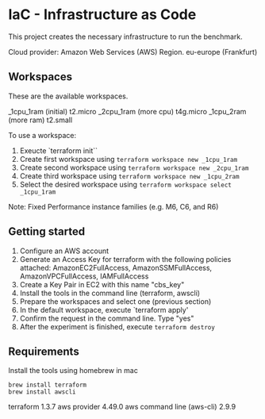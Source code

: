 # IaC - Infrastructure as Code

This project creates the necessary infrastructure to run the benchmark.

Cloud provider: Amazon Web Services (AWS)
Region. eu-europe (Frankfurt)

## Workspaces

These are the available workspaces.

_1cpu_1ram (initial) t2.micro
_2cpu_1ram (more cpu) t4g.micro
_1cpu_2ram (more ram) t2.small

To use a workspace:
1. Exeucte `terraform init``
2. Create first workspace using `terraform workspace new _1cpu_1ram`
3. Create second workspace using `terraform workspace new _2cpu_1ram`
4. Create third workspace using `terraform workspace new _1cpu_2ram`
5. Select the desired workspace using `terraform workspace select _1cpu_1ram`

Note: Fixed Performance instance families (e.g. M6, C6, and R6) 

## Getting started

1. Configure an AWS account
2. Generate an Access Key for terraform with the following policies attached: AmazonEC2FullAccess, AmazonSSMFullAccess, AmazonVPCFullAccess, IAMFullAccess
3. Create a Key Pair in EC2 with this name "cbs_key"
4. Install the tools in the command line (terraform, awscli)
5. Prepare the workspaces and select one (previous section)
4. In the default workspace, execute `terraform apply'
5. Confirm the request in the command line. Type "yes"
6. After the experiment is finished, execute `terraform destroy`

## Requirements

Install the tools using homebrew in mac

```shell
brew install terraform
brew install awscli
```

terraform 1.3.7
aws provider 4.49.0
aws command line (aws-cli) 2.9.9
